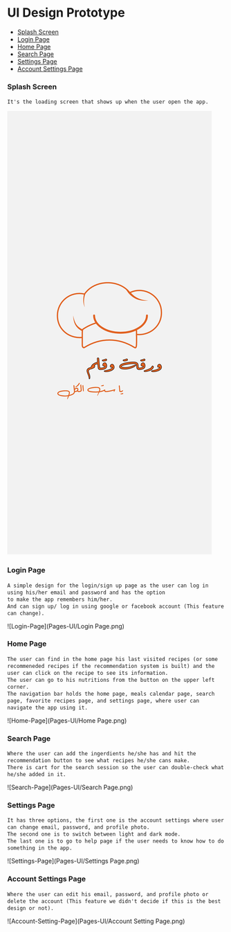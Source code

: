 # **UI Design Prototype**

- [Splash Screen](#Splash-Screen)
- [Login Page](#Login-Page)
- [Home Page](#Home-Page)
- [Search Page](#Search-Page)
- [Settings Page](#Settings-Page)
- [Account Settings Page](#Account-Settings-Page)

### **Splash Screen**

    It's the loading screen that shows up when the user open the app.

![Splash](Pages-UI/Splash.png)

### **Login Page**

    A simple design for the login/sign up page as the user can log in using his/her email and password and has the option
    to make the app remembers him/her.
    And can sign up/ log in using google or facebook account (This feature can change).

![Login-Page](Pages-UI/Login Page.png)

### **Home Page**

    The user can find in the home page his last visited recipes (or some recommeneded recipes if the recommendation system is built) and the user can click on the recipe to see its information.
    The user can go to his nutritions from the button on the upper left corner.
    The navigation bar holds the home page, meals calendar page, search page, favorite recipes page, and settings page, where user can navigate the app using it. 

![Home-Page](Pages-UI/Home Page.png)

### **Search Page**

    Where the user can add the ingerdients he/she has and hit the recommendation button to see what recipes he/she cans make.
    There is cart for the search session so the user can double-check what he/she added in it.

![Search-Page](Pages-UI/Search Page.png)

### **Settings Page**

    It has three options, the first one is the account settings where user can change email, password, and profile photo.
    The second one is to switch between light and dark mode.
    The last one is to go to help page if the user needs to know how to do something in the app. 

![Settings-Page](Pages-UI/Settings Page.png)

### **Account Settings Page**

    Where the user can edit his email, password, and profile photo or delete the account (This feature we didn't decide if this is the best design or not).

![Account-Setting-Page](Pages-UI/Account Setting Page.png)